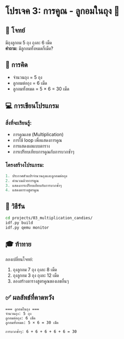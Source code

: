 # โปรเจค 3: การคูณ - ลูกอมในถุง 🍬

## 🎯 โจทย์
มีถุงลูกอม 5 ถุง ถุงละ 6 เม็ด  
**คำถาม:** มีลูกอมทั้งหมดกี่เม็ด?

## 🧮 การคิด
- จำนวนถุง = 5 ถุง
- ลูกอมต่อถุง = 6 เม็ด
- ลูกอมทั้งหมด = 5 × 6 = 30 เม็ด

## 💻 การเขียนโปรแกรม

### สิ่งที่จะเรียนรู้:
- การคูณเลข (Multiplication)
- การใช้ loop เพื่อแสดงการคูณ
- การแสดงผลแบบตาราง
- การเปรียบเทียบการคูณกับการบวกซ้ำๆ

### โครงสร้างโปรแกรม:
```c
1. ประกาศตัวแปรจำนวนถุงและลูกอมต่อถุง
2. คำนวณด้วยการคูณ
3. แสดงการเปรียบเทียบกับการบวกซ้ำๆ
4. แสดงตารางสูตรคูณ
```

## 🚀 วิธีรัน

```bash
cd projects/03_multiplication_candies/
idf.py build
idf.py qemu monitor
```

## 🎓 ท้าทาย

ลองเปลี่ยนโจทย์:
1. ถุงลูกอม 7 ถุง ถุงละ 8 เม็ด
2. ถุงลูกอม 3 ถุง ถุงละ 12 เม็ด
3. ลองสร้างตารางสูตรคูณของเลขอื่นๆ

## ✅ ผลลัพธ์ที่คาดหวัง

```
=== ลูกอมในถุง ===
จำนวนถุง: 5 ถุง
ลูกอมต่อถุง: 6 เม็ด
ลูกอมทั้งหมด: 5 × 6 = 30 เม็ด

การบวกซ้ำๆ: 6 + 6 + 6 + 6 + 6 = 30
```
